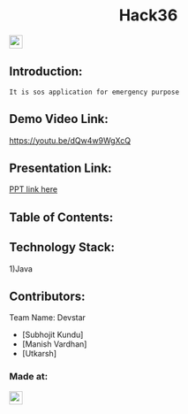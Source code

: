 <h1 align="center">Hack36</h1>
<p align="center">
</p>

<a href="https://hack36.com"> <img src="https://cutt.ly/BuiltAtHack36" height=24px> </a>


## Introduction:
    It is sos application for emergency purpose
    
## Demo Video Link:
  <a href="https://youtu.be/dQw4w9WgXcQ">https://youtu.be/dQw4w9WgXcQ</a>
  
## Presentation Link:
  <a href="https://cutt.ly/H365PPT"> PPT link here </a>
  
  
## Table of Contents:

## Technology Stack:
  1)Java
  

## Contributors:

Team Name: Devstar

* [Subhojit Kundu]
* [Manish Vardhan]
* [Utkarsh]


### Made at:
<a href="https://hack36.com"> <img src="https://cutt.ly/BuiltAtHack36" height=24px> </a>
